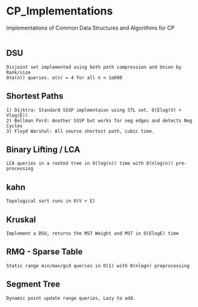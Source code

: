 # CP_Implementations
Implementations of Common Data Structures and Algorithms for CP
<br><br>
## DSU
    Disjoint set implemented using both path compression and Union by Rank/size
    O(α(n)) queries. α(n) = 4 for all n < 1e600

## Shortest Paths
    1) Dijktra: Standard SSSP implmentaion using STL set. O(Elog(V) + Vlog(E)) 
    2) Bellman Ford: Another SSSP but works for neg edges and detects Neg Cycles
    3) Floyd Warshal: All source shortest path, cubic time.

## Binary Lifting / LCA
    LCA queries in a rooted tree in O(log(n)) time with O(nlog(n)) pre-processing

## kahn
    Topological sort runs in O(V + E)

## Kruskal
    Implement a DSU, returns the MST Weight and MST in O(ElogE) time
    
## RMQ - Sparse Table
    Static range min/max/gcd queries in O(1) with O(nlogn) preprocessing

## Segment Tree
    Dynamic point update range queries, Lazy to add.

